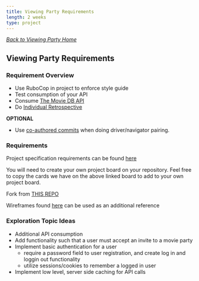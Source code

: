 ```yaml
---
title: Viewing Party Requirements
length: 2 weeks
type: project
---
```

_[Back to Viewing Party Home](./index)_

## Viewing Party Requirements

### Requirement Overview
- Use RuboCop in project to enforce style guide
- Test consumption of your API
- Consume [The Movie DB API](https://developers.themoviedb.org/3/getting-started/introduction)
- Do [Individual Retrospective](https://github.com/jamisonordway/individual_retrospective/blob/main/module_3/viewing_party.md)

**OPTIONAL**
- Use [co-authored commits](https://gist.github.com/iandouglas/6ff9428ca9e349118095ce7ed4a655bf) when doing driver/navigator pairing.


### Requirements
Project specification requirements can be found [here](https://github.com/turingschool-examples/viewing_party_lite/projects/1)

You will need to create your own project board on your repository. Feel free to copy the cards we have on the above linked board to add to your own project board. 

Fork from [THIS REPO](https://github.com/turingschool-examples/viewing_party_lite_7)

Wireframes found [here](./wireframes) can be used as an additional reference


### Exploration Topic Ideas

- Additional API consumption
- Add functionality such that a user must accept an invite to a movie party
- Implement basic authentication for a user 
    * require a password field to user registration, and create log in and loggin out functionality 
    * utilize sessions/cookies to remember a logged in user
- Implement low level, server side caching for API calls


